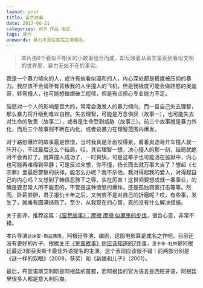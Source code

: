 ```yaml
---
layout: post
title: 蛮荒故事
date: 2017-06-21
categories: WLR 作品 电影
tags: 暴力
onewords: 暴力本源在蛮荒之境爆发。
---
```

> 本片由6个看似不相关的小故事组合而成，却反映着从真实蛮荒到看似文明的世界里，暴力无处不在的事实。

我是一个暴力倾向的人，或许有些看似温和的人，内心深处都是极度被压抑的暴力。我应该不会请所有背叛我的人坐撞人的飞机，但是我极度可能会做路怒的奥迪哥，转弯撞人，也可能想做爆破工程师，但是有点担心专业能力不足。

恼怒对一个人的影响是巨大的，常常会激发人的暴力倾向，而一旦自己失去理智，那么暴力将升级到难以自控。失去理智，可能是万念俱灰（故事一），也可能失去对生命的敬畏（故事二），或者是生命受到威胁（故事三）。前三个故事就是暴力外化，而后三个故事则不断在内化，或者说暴力在理智范围内爆发。

对于路怒爆炸的故事最是愤恨，当时我真是牙齿咬得紧，看着奥迪哥开车撞人就一阵开心，不过最后这么个结局，哎。其实理智一想，决心撞人的那一刻，结局就绝对不会再好了。就算撞人成功了，一时爽快，可是这辈子也可能活在监狱中，内心也可能再难得到平静；可是反过来想，你不撞，扬长而去就万事大吉了？想起《七宗罪》里最后警察的抉择，能怎么办呢？我不杀他，我对得起我的爱人，对得起自己的内心吗？又想到了韩信忍胯下之辱，实在厉害！这世间要想成就一番事业，的确是要忍常人所不能忍的，不管是这种愤怒的爆炸，还是孤独寂寞打击等等。然而，卧薪尝胆，君子报仇十年之后，又何尝不是对自己的折磨呢？哎，有些事，发生了，就难有圆满结局了。至少，从我现在的心智，真的没有什么解决措施。

关于影评，推荐这篇：[《蛮荒故事》：摩擦 摩擦 似魔鬼的步伐](http://movie.mtime.com/210724/reviews/7881381.html)，很合心意，非常不错。

本片导演`达米安·斯兹弗隆`，阿根廷导演、编剧，这部电影算是成名之作吧，目前还没有更好的片子。根据[关于《荒蛮故事》你应该知道的7件事](http://movie.mtime.com/210724/behind_the_scene.html#behind_1)，`里卡多·杜林`是阿根廷最近3部获奥斯卡最佳外语提名的主演。这个表现应该很不错！前两部分别是《谜一样的双眼》（2009，获奖）和《新娘和儿子》（2001）。

最后，布宜诺斯艾利斯是阿根廷的首都，而阿根廷的官方语言是西班牙语，阿根廷里很多人都是意大利后裔。